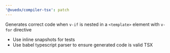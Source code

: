 ```yaml
---
'@vuedx/compiler-tsx': patch
---
```


Generates correct code when `v-if` is nested in a `<template>` element with `v-for` directive
- Use inline snapshots for tests
- Use babel typescript parser to ensure generated code is valid TSX
